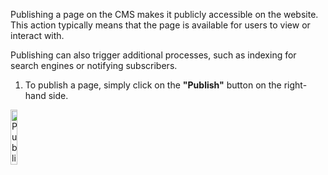 Publishing a page on the CMS makes it publicly accessible on the website. This action typically means that the page is available for users to view or interact with.

Publishing can also trigger additional processes, such as indexing for search engines or notifying subscribers.

1. To publish a page, simply click on the **"Publish"** button on the right-hand side.

<p><img src="/static/images/common/publish-menu.jpg" alt="Publish Menu" style="width: 15%;"></p>